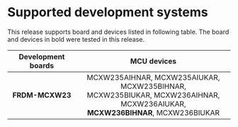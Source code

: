 # Supported development systems

This release supports board and devices listed in following table. The board and devices in bold were tested in this release.

|Development boards|MCU devices|
|:--:              |:--:       |
|**FRDM-MCXW23**|MCXW235AIHNAR, MCXW235AIUKAR, MCXW235BIHNAR,<br/> MCXW235BIUKAR, MCXW236AIHNAR, MCXW236AIUKAR,<br/> **MCXW236BIHNAR**, MCXW236BIUKAR|
